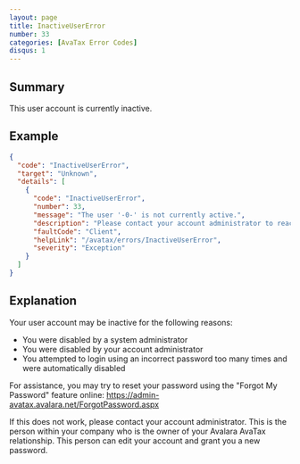 ```yaml
---
layout: page
title: InactiveUserError
number: 33
categories: [AvaTax Error Codes]
disqus: 1
---
```


## Summary

This user account is currently inactive.

## Example

```json
{
  "code": "InactiveUserError",
  "target": "Unknown",
  "details": [
    {
      "code": "InactiveUserError",
      "number": 33,
      "message": "The user '-0-' is not currently active.",
      "description": "Please contact your account administrator to reactivate this user.",
      "faultCode": "Client",
      "helpLink": "/avatax/errors/InactiveUserError",
      "severity": "Exception"
    }
  ]
}
```

## Explanation

Your user account may be inactive for the following reasons:

<ul class="normal">
<li>You were disabled by a system administrator</li>
<li>You were disabled by your account administrator</li>
<li>You attempted to login using an incorrect password too many times and were automatically disabled</li>
</ul>

For assistance, you may try to reset your password using the "Forgot My Password" feature online: <a href="https://admin-avatax.avalara.net/ForgotPassword.aspx">https://admin-avatax.avalara.net/ForgotPassword.aspx</a>

If this does not work, please contact your account administrator.  This is the person within your company who is the owner of your Avalara AvaTax relationship.  This person can edit your account and grant you a new password.
